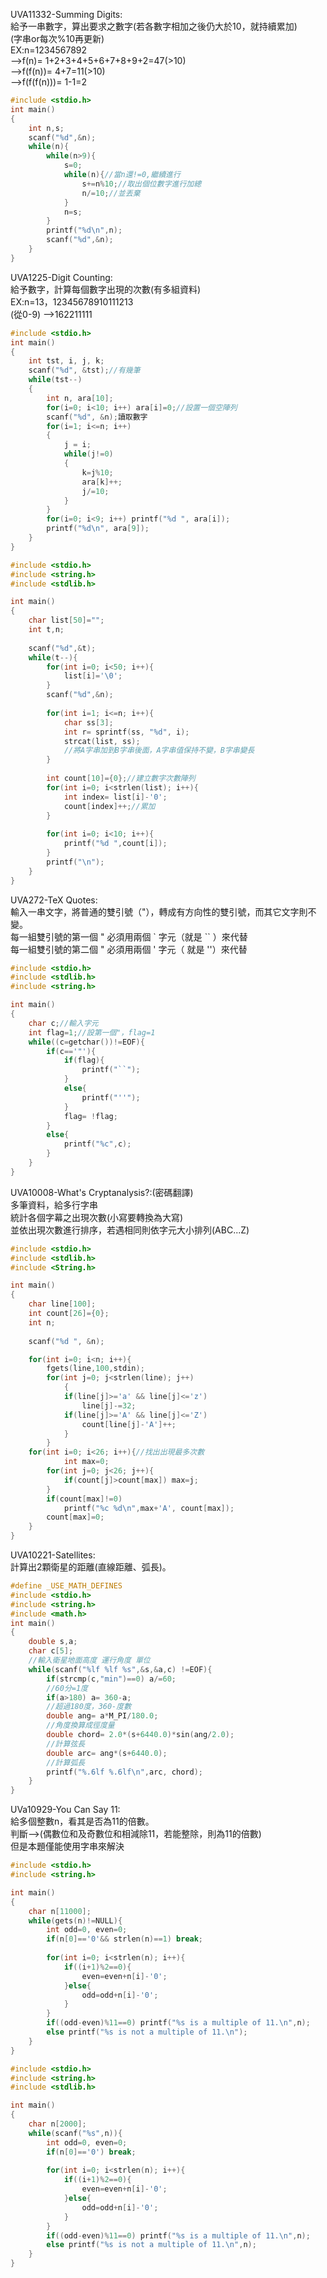 UVA11332-Summing Digits:  
給予一串數字，算出要求之數字(若各數字相加之後仍大於10，就持續累加)  
(字串or每次%10再更新)  
EX:n=1234567892   
-->f(n)= 1+2+3+4+5+6+7+8+9+2=47(>10)  
-->f(f(n))= 4+7=11(>10)  
-->f(f(f(n)))= 1-1=2  
```C
#include <stdio.h>
int main()
{
	int n,s;
	scanf("%d",&n);
	while(n){
		while(n>9){
			s=0;
			while(n){//當n還!=0,繼續進行
				s+=n%10;//取出個位數字進行加總
				n/=10;//並丟棄
			}
			n=s;
		}
		printf("%d\n",n);
		scanf("%d",&n);
	}
}
```
UVA1225-Digit Counting:  
給予數字，計算每個數字出現的次數(有多組資料)  
EX:n=13，12345678910111213  
(從0-9) -->162211111  
```C
#include <stdio.h>
int main()
{
    int tst, i, j, k;
    scanf("%d", &tst);//有幾筆
    while(tst--)
    {
        int n, ara[10];
        for(i=0; i<10; i++) ara[i]=0;//設置一個空陣列
        scanf("%d", &n);讀取數字
        for(i=1; i<=n; i++)
        {
            j = i;
            while(j!=0)
            {
                k=j%10;
                ara[k]++;
                j/=10;
            }
        }
        for(i=0; i<9; i++) printf("%d ", ara[i]);
        printf("%d\n", ara[9]);
    }
}
```
```C
#include <stdio.h>
#include <string.h>
#include <stdlib.h>

int main()
{
	char list[50]="";
	int t,n;
	
	scanf("%d",&t);
	while(t--){
		for(int i=0; i<50; i++){
			list[i]='\0';
		}
		scanf("%d",&n);
		
		for(int i=1; i<=n; i++){
			char ss[3];
			int r= sprintf(ss, "%d", i);
			strcat(list, ss);
			//將A字串加到B字串後面，A字串值保持不變，B字串變長
		}
		
		int count[10]={0};//建立數字次數陣列
		for(int i=0; i<strlen(list); i++){
			int index= list[i]-'0';
			count[index]++;//累加
		}
		
		for(int i=0; i<10; i++){
			printf("%d ",count[i]);
		}
		printf("\n");
	}
}
```
UVA272-TeX Quotes:  
輸入一串文字，將普通的雙引號（"），轉成有方向性的雙引號，而其它文字則不變。  
 每一組雙引號的第一個 " 必須用兩個 ` 字元（就是 `` ）來代替  
 每一組雙引號的第二個 " 必須用兩個 ' 字元（ 就是 ''）來代替  
```C
#include <stdio.h>
#include <stdlib.h>
#include <string.h>

int main()
{
	char c;//輸入字元
	int flag=1;//設第一個"，flag=1 
	while((c=getchar())!=EOF){
		if(c=='"'){
			if(flag){
				printf("``");
			}
			else{
				printf("''");
			}
			flag= !flag;
		}
		else{
			printf("%c",c);
		}
	}
}
```
UVA10008-What's Cryptanalysis?:(密碼翻譯)  
多筆資料，給多行字串  
統計各個字幕之出現次數(小寫要轉換為大寫)  
並依出現次數進行排序，若遇相同則依字元大小排列(ABC...Z)  
```C
#include <stdio.h>
#include <stdlib.h>
#include <String.h>

int main()
{
	char line[100];
	int count[26]={0};
	int n;
	
	scanf("%d ", &n);

	for(int i=0; i<n; i++){
  		fgets(line,100,stdin);
		for(int j=0; j<strlen(line); j++)
    		{
   			if(line[j]>='a' && line[j]<='z')
   				line[j]-=32;   
   			if(line[j]>='A' && line[j]<='Z') 
   				count[line[j]-'A']++;
    		}
    	}
   	for(int i=0; i<26; i++){//找出出現最多次數
    		int max=0;
		for(int j=0; j<26; j++){
			if(count[j]>count[max]) max=j;
		}
		if(count[max]!=0) 
			printf("%c %d\n",max+'A', count[max]);
		count[max]=0;
	}
}
```
UVA10221-Satellites:  
計算出2顆衛星的距離(直線距離、弧長)。  

```C
#define _USE_MATH_DEFINES
#include <stdio.h>
#include <string.h>
#include <math.h>
int main()
{
	double s,a;
	char c[5];
	//輸入衛星地面高度 運行角度 單位
	while(scanf("%lf %lf %s",&s,&a,c) !=EOF){
		if(strcmp(c,"min")==0) a/=60;
		//60分=1度
		if(a>180) a= 360-a;
		//超過180度，360-度數
		double ang= a*M_PI/180.0;
		//角度換算成徑度量
		double chord= 2.0*(s+6440.0)*sin(ang/2.0);
		//計算弦長
		double arc= ang*(s+6440.0);
		//計算弧長
		printf("%.6lf %.6lf\n",arc, chord);
	}
}
```
UVa10929-You Can Say 11:  
給多個整數n，看其是否為11的倍數。  
判斷-->(偶數位和及奇數位和相減除11，若能整除，則為11的倍數)  
但是本題僅能使用字串來解決  
```C
#include <stdio.h>
#include <string.h>

int main()
{
	char n[11000];
	while(gets(n)!=NULL){ 
		int odd=0, even=0;
		if(n[0]=='0'&& strlen(n)==1) break;
		
		for(int i=0; i<strlen(n); i++){
			if((i+1)%2==0){
				even=even+n[i]-'0';
			}else{
				odd=odd+n[i]-'0';
			}
		}
		if((odd-even)%11==0) printf("%s is a multiple of 11.\n",n);
		else printf("%s is not a multiple of 11.\n");
	}
}
```
```C
#include <stdio.h>
#include <string.h>
#include <stdlib.h>

int main()
{
	char n[2000];
	while(scanf("%s",n)){ 
		int odd=0, even=0;
		if(n[0]=='0') break;
		
		for(int i=0; i<strlen(n); i++){
			if((i+1)%2==0){
				even=even+n[i]-'0';
			}else{
				odd=odd+n[i]-'0';
			}
		}
		if((odd-even)%11==0) printf("%s is a multiple of 11.\n",n);
		else printf("%s is not a multiple of 11.\n",n);
	}
}
```

